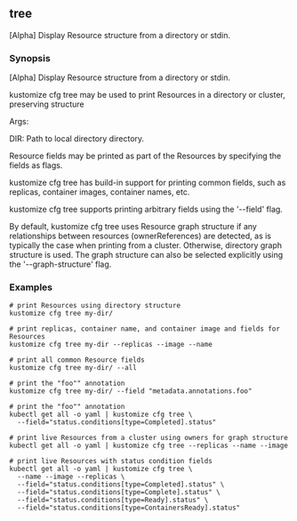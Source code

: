 ## tree

[Alpha] Display Resource structure from a directory or stdin.

### Synopsis

[Alpha] Display Resource structure from a directory or stdin.

kustomize cfg tree may be used to print Resources in a directory or cluster, preserving structure

Args:

  DIR:
    Path to local directory directory.

Resource fields may be printed as part of the Resources by specifying the fields as flags.

kustomize cfg tree has build-in support for printing common fields, such as replicas, container images,
container names, etc.

kustomize cfg tree supports printing arbitrary fields using the '--field' flag.

By default, kustomize cfg tree uses Resource graph structure if any relationships between resources (ownerReferences)
are detected, as is typically the case when printing from a cluster. Otherwise, directory graph structure is used. The
graph structure can also be selected explicitly using the '--graph-structure' flag.

### Examples

    # print Resources using directory structure
    kustomize cfg tree my-dir/

    # print replicas, container name, and container image and fields for Resources
    kustomize cfg tree my-dir --replicas --image --name

    # print all common Resource fields
    kustomize cfg tree my-dir/ --all

    # print the "foo"" annotation
    kustomize cfg tree my-dir/ --field "metadata.annotations.foo"

    # print the "foo"" annotation
    kubectl get all -o yaml | kustomize cfg tree \
      --field="status.conditions[type=Completed].status"

    # print live Resources from a cluster using owners for graph structure
    kubectl get all -o yaml | kustomize cfg tree --replicas --name --image

    # print live Resources with status condition fields
    kubectl get all -o yaml | kustomize cfg tree \
      --name --image --replicas \
      --field="status.conditions[type=Completed].status" \
      --field="status.conditions[type=Complete].status" \
      --field="status.conditions[type=Ready].status" \
      --field="status.conditions[type=ContainersReady].status"
